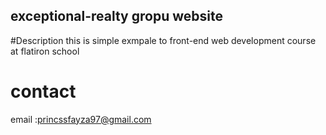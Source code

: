 exceptional-realty  gropu website
---
#Description 
this is simple exmpale to front-end web development course at flatiron school

# contact

email :princssfayza97@gmail.com
